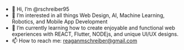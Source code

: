 - 👋 Hi, I’m @rschreiber95
- 👀 I’m interested in all things Web Design, AI, Machine Learning, Robotics, and Mobile App Development
- 🌱 I’m currently learning how to create enjoyable and functional web experiences with REACT, Flutter, NODEjs, and unique UI/UX designs.
- 📫 How to reach me: reaganmschreiber@gmail.com

<!---
rschreiber95/rschreiber95 is a ✨ special ✨ repository because its `README.md` (this file) appears on your GitHub profile.
You can click the Preview link to take a look at your changes.
--->
